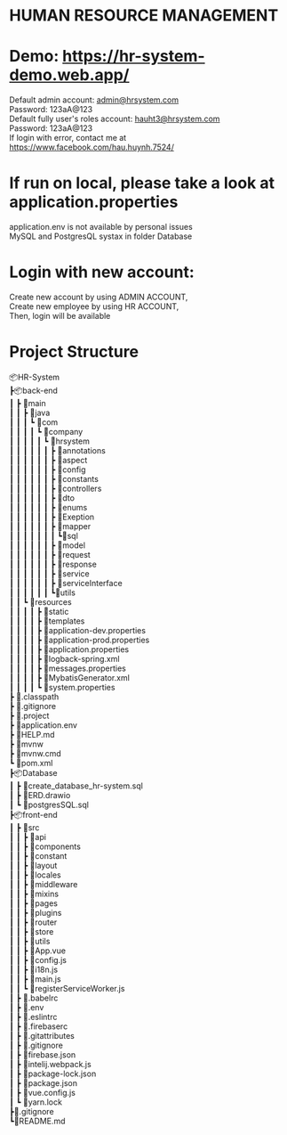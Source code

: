 # HUMAN RESOURCE MANAGEMENT
# Demo: https://hr-system-demo.web.app/
Default admin account: admin@hrsystem.com  
Password: 123aA@123  
Default fully user's roles account: hauht3@hrsystem.com  
Password: 123aA@123  
If login with error, contact me at https://www.facebook.com/hau.huynh.7524/  
# If run on local, please take a look at application.properties
application.env is not available by personal issues  
MySQL and PostgresQL systax in folder Database  
# Login with new account: 
Create new account by using ADMIN ACCOUNT,  
Create new employee by using HR ACCOUNT,  
Then, login will be available  
# Project Structure
📦HR-System  
 ┣📦back-end  
 ┃ ┣ 📂main  
 ┃ ┃ ┣ 📂java  
 ┃ ┃ ┃ ┗ 📂com  
 ┃ ┃ ┃ ┃ ┗ 📂company  
 ┃ ┃ ┃ ┃ ┃ ┗ 📂hrsystem  
 ┃ ┃ ┃ ┃ ┃ ┃ ┣ 📂annotations   
 ┃ ┃ ┃ ┃ ┃ ┃ ┣ 📂aspect  
 ┃ ┃ ┃ ┃ ┃ ┃ ┣ 📂config  
 ┃ ┃ ┃ ┃ ┃ ┃ ┣ 📂constants  
 ┃ ┃ ┃ ┃ ┃ ┃ ┣ 📂controllers  
 ┃ ┃ ┃ ┃ ┃ ┃ ┣ 📂dto  
 ┃ ┃ ┃ ┃ ┃ ┃ ┣ 📂enums  
 ┃ ┃ ┃ ┃ ┃ ┃ ┣ 📂Exeption  
 ┃ ┃ ┃ ┃ ┃ ┃ ┣ 📂mapper  
 ┃ ┃ ┃ ┃ ┃ ┃ ┃ ┗📂sql  
 ┃ ┃ ┃ ┃ ┃ ┃ ┣ 📂model  
 ┃ ┃ ┃ ┃ ┃ ┃ ┣ 📂request  
 ┃ ┃ ┃ ┃ ┃ ┃ ┣ 📂response  
 ┃ ┃ ┃ ┃ ┃ ┃ ┣ 📂service  
 ┃ ┃ ┃ ┃ ┃ ┃ ┣ 📂serviceInterface  
 ┃ ┃ ┃ ┃ ┃ ┃ ┗📂utils  
 ┃ ┃ ┗ 📂resources  
 ┃ ┃ ┃ ┃ ┣ 📂static  
 ┃ ┃ ┃ ┃ ┣ 📂templates  
 ┃ ┃ ┃ ┃ ┣ 📜application-dev.properties  
 ┃ ┃ ┃ ┃ ┣ 📜application-prod.properties  
 ┃ ┃ ┃ ┃ ┣ 📜application.properties  
 ┃ ┃ ┃ ┃ ┣ 📜logback-spring.xml  
 ┃ ┃ ┃ ┃ ┣ 📜messages.properties  
 ┃ ┃ ┃ ┃ ┣ 📜MybatisGenerator.xml  
 ┃ ┃ ┃ ┃ ┗ 📜system.properties  
 ┣ 📜.classpath  
 ┣ 📜.gitignore  
 ┣ 📜.project  
 ┣ 📜application.env  
 ┣ 📜HELP.md  
 ┣ 📜mvnw  
 ┣ 📜mvnw.cmd  
 ┗ 📜pom.xml  
 ┣📦Database  
 ┃ ┣ 📜create_database_hr-system.sql  
 ┃ ┣ 📜ERD.drawio  
 ┃ ┗ 📜postgresSQL.sql  
 ┣📦front-end  
 ┃ ┣ 📂src  
 ┃ ┃ ┣ 📂api  
 ┃ ┃ ┣ 📂components  
 ┃ ┃ ┣ 📂constant  
 ┃ ┃ ┣ 📂layout  
 ┃ ┃ ┣ 📂locales  
 ┃ ┃ ┣ 📂middleware  
 ┃ ┃ ┣ 📂mixins  
 ┃ ┃ ┣ 📂pages  
 ┃ ┃ ┣ 📂plugins  
 ┃ ┃ ┣ 📂router  
 ┃ ┃ ┣ 📂store  
 ┃ ┃ ┣ 📂utils  
 ┃ ┃ ┣ 📜App.vue  
 ┃ ┃ ┣ 📜config.js  
 ┃ ┃ ┣ 📜i18n.js  
 ┃ ┃ ┣ 📜main.js  
 ┃ ┃ ┗ 📜registerServiceWorker.js  
 ┃ ┣ 📜.babelrc  
 ┃ ┣ 📜.env  
 ┃ ┣ 📜.eslintrc  
 ┃ ┣ 📜.firebaserc  
 ┃ ┣ 📜.gitattributes  
 ┃ ┣ 📜.gitignore  
 ┃ ┣ 📜firebase.json  
 ┃ ┣ 📜intelij.webpack.js  
 ┃ ┣ 📜package-lock.json  
 ┃ ┣ 📜package.json  
 ┃ ┣ 📜vue.config.js  
 ┃ ┗ 📜yarn.lock  
 ┣📜.gitignore  
 ┗📜README.md

 